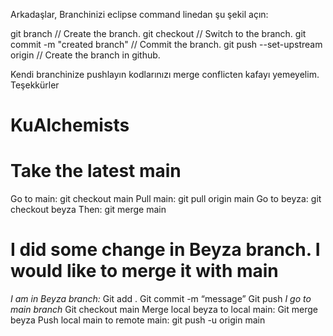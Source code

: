Arkadaşlar,
Branchinizi eclipse command linedan şu şekil açın:

git branch <branchname> // Create the branch.
git checkout <branchname> // Switch to the branch.
git commit -m "created branch" // Commit the branch.
git push --set-upstream origin <branchname> // Create the branch in github.

Kendi branchinize pushlayın kodlarınızı merge conflicten kafayı yemeyelim.
Teşekkürler
# KuAlchemists

# Take the latest main
Go to main: git checkout main 
Pull main: git pull origin main 
Go to beyza: git checkout beyza 
Then: git merge main 

# I did some change in Beyza branch. I would like to merge it with main
*I am in Beyza branch:* 
Git add . 
Git commit -m “message” 
Git push 
*I go to main branch* 
Git checkout main 
Merge local beyza to local main: Git merge beyza 
Push local main to remote main: git push -u origin main 
